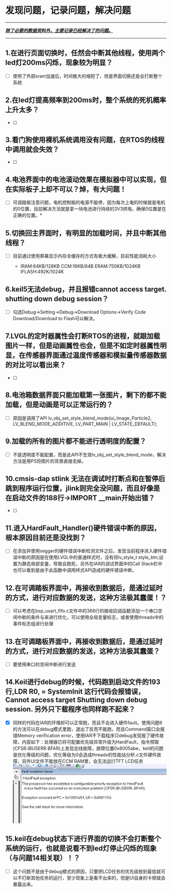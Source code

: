 # 发现问题，记录问题，解决问题

------

<u>***除了必要的数据资料外，主要记录已经解决了的问题。***</u>

------

## 1.在进行页面切换时，任然会中断其他线程，使用两个led灯200ms闪烁，现象较为明显？

- [ ] 使用了外部sram加速后，时间极大的缩短了，但是界面切换还是会打断整个系统

## 2.在led灯提高频率到200ms时，整个系统的死机概率上升太多？

- [ ] 

## 3.看门狗使用裸机系统调用没有问题，在RTOS的线程中调用就会失效？

- [ ] 


## 4.电池界面中的电池滚动效果在模拟器中可以实现，但在实际板子上却不可以？焯，有大问题！

- [ ] 可调踏板注意问题，电机控制板的电源不能停，因为每次上电的时候就是电机的0位置，目前解决方法就是拿一块电池进行持续的3V3供电，确保0位置是在正确的位置。*

## 5.切换回主界面时，有明显的加载时间，并且中断其他线程？

- [ ] 目前通过使用屏幕显示内存全缓存的方式有极大缓解，目前性能消耗大小


    - IRAM:64KB/128KB CCM:16KB/64B ERAM:750KB/1024KB IFLASH:492K/1024K


## 6.keil5无法debug，并且报错cannot access target. shutting down debug session？

- [ ] 勾选Debug->Setting->Debug->Download Options->Verify Code Download/Download to Flash可以解决。

## 7.LVGL的定时器属性会打断RTOS的进程，就跟加载图片一样，但是动画属性也会，但是不如定时器属性明显，在传感器界面通过温度传感器和模拟量传感器数据的对比可以看出来？

- [ ] 


## 8.电池箱数据界面只能加载第一张图片，剩下的都不能加载，但是动画是可以正常运行的？

- [ ] 原因是调用了API lv_obj_set_style_blend_mode(ui_Image_Particle2, LV_BLEND_MODE_ADDITIVE, LV_PART_MAIN | LV_STATE_DEFAULT);


## 9.加载的所有的图片都不能进行透明度的配置？

- [ ] 不是透明度不能配置，而是此API不生效lv_obj_set_style_blend_mode，解决方法是用PS将图片的背景直接去掉。

## 10.cmsis-dap  stlink 无法在调试时打断点和在暂停后跳到程序运行位置，jlink则完全没问题，而且好像是在启动文件的188行->IMPORT  __main开始出错？

- [ ] 


## 11.进入HardFault_Handler()硬件错误中断的原因，根本原因目前还是没找到？

- [ ] 在添加并使用segger的硬件错误中断检测文件之后，发现当前程序进入硬件错误中断的原因是在使用LVGL中的普通样式时，没有将lv_style_t style_btn;设置为静态局部变量，导致会跑死，另外在IAR的调试界面中的Call Stack栏中也可以看到是由于此函数中调用样式API造成的硬件错误中断。

## 12.在可调踏板界面中，再接收到数据后，是通过延时的方式，进行对应数据的发送，这种方法极其蠢蛋！？

- [ ] 可以考虑在bsp_usart_fifo.c文件中的368行的接收回调函数添加一个串口空闲中断的条件与来进行优化，可以使用全局变量标志，或者使用threadx中的事件标志组进行处理

## 13.在可调踏板界面中，再接收到数据后，是通过延时的方式，进行对应数据的发送，这种方法极其蠢蛋？

- [ ] 要使用串口的空闲中断进行发送

## 14.Keil进行debug的时候，代码跑到启动文件的193行,LDR R0, = SystemInit 这行代码会报错误，Cannot access target Shutting down debug session. 另外只下载程序也同样跑不起来？

- [x] 同样的代码在IAR的环境却可以正常跑，而且不会进入硬件fault。使用问题6的方法可以在debug模式里跑，退出了反而不能跑，而且Command窗口会报错Memory verification error，使用IAR不下载程序只debug发现报了硬件故障，内容如下：处理器已将可配置优先级异常升级为HardFault，指令预取(CFSR.IBUSERR BFAR)上发现总线故障，故障位置0x8005abe，keil的问题是优化等级的问题，优化等级为0会造成threadx的性能站分析.c文件硬件故障，另外UI文件不能放在CCM RAM里，会无法运行TFT LCD任务
![输入图片说明](images/%E5%90%8C%E6%A0%B7%E7%9A%84%E7%A8%8B%E5%BA%8Fiar%E5%8F%AF%E4%BB%A5%E8%B7%91,keil%E4%B8%8D%E8%A1%8C,%E6%AD%BB%E5%9C%A8LCD%E4%BB%BB%E5%8A%A1%E4%B8%8A.png)

## 15.keil在debug状态下进行界面的切换不会打断整个系统的运行，也就是说看不到led灯停止闪烁的现象（与问题14相关联）！？

- [ ] 这个问题不是由于debug模式的原因，只要把LCD任务的优先级放到最低就可以不打断其他任务的运行，至少现象上是看不出来的，但是UI自身的卡顿就会暴露出来。
